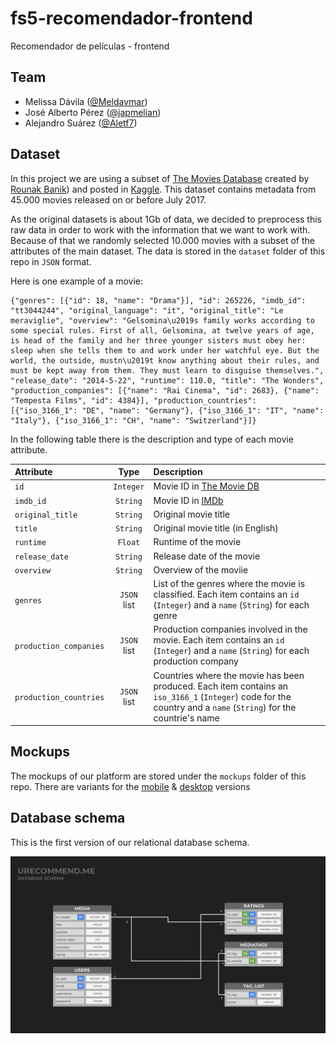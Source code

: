 # fs5-recomendador-frontend
Recomendador de películas - frontend


## Team
- Melissa Dávila ([@Meldavmar](https://github.com/Meldavmar))
- José Alberto Pérez ([@japmelian](https://github.com/japmelian))
- Alejandro Suárez ([@Aletf7](https://github.com/Aletf7))

## Dataset
In this project we are using a subset of [The Movies Database](https://www.kaggle.com/rounakbanik/the-movies-dataset) created by [Rounak Banik](https://github.com/rounakbanik)) and posted in [Kaggle](https://www.kaggle.com). This dataset contains metadata from 45.000 movies released on or before July 2017.

As the original datasets is about 1Gb of data, we decided to preprocess this raw data in order to work with the information that we want to work with. Because of that we randomly selected 10.000 movies with a subset of the attributes of the main dataset. The data is stored in the `dataset` folder of this repo in `JSON` format.

Here is one example of a movie:

```
{"genres": [{"id": 18, "name": "Drama"}], "id": 265226, "imdb_id": "tt3044244", "original_language": "it", "original_title": "Le meraviglie", "overview": "Gelsomina\u2019s family works according to some special rules. First of all, Gelsomina, at twelve years of age, is head of the family and her three younger sisters must obey her: sleep when she tells them to and work under her watchful eye. But the world, the outside, mustn\u2019t know anything about their rules, and must be kept away from them. They must learn to disguise themselves.", "release_date": "2014-5-22", "runtime": 110.0, "title": "The Wonders", "production_companies": [{"name": "Rai Cinema", "id": 2683}, {"name": "Tempesta Films", "id": 4384}], "production_countries": [{"iso_3166_1": "DE", "name": "Germany"}, {"iso_3166_1": "IT", "name": "Italy"}, {"iso_3166_1": "CH", "name": "Switzerland"}]}
```

In the following table there is the description and type of each movie attribute.

| Attribute |   Type  |        Description        |
|:---------|:-------:|:-------------------------|
| `id`        | `Integer` | Movie ID in [The Movie DB](https://www.themoviedb.org/)  |
| `imdb_id`  |  `String` | Movie ID in [IMDb](https://www.imdb.com/)          |
|`original_title`|`String`| Original movie title|
|`title`|`String`| Original movie title (in English)|
|`runtime`|`Float`| Runtime of the movie|
|`release_date`|`String`|Release date of the movie|
|`overview`|`String`|Overview of the moviie|
|`genres`|`JSON` list|List of the genres where the movie is classified. Each item contains an `id` (`Integer`) and a `name` (`String`) for each genre|
|`production_companies`|`JSON` list| Production companies involved in the movie. Each item contains an `id` (`Integer`) and a `name` (`String`) for each production company|
|`production_countries`|`JSON` list| Countries where the movie has been produced. Each item contains an `iso_3166_1` (`Integer`) code for the country and a `name` (`String`) for the countrie's name|

## Mockups
The mockups of our platform are stored under the `mockups` folder of this repo. There are variants for the [mobile](./mockups/mockupPhone) & [desktop](./mockups/mockupDesktop) versions

## Database schema
This is the first version of our relational database schema.

![Database schema](./db-info/schema/db-schema.png)
